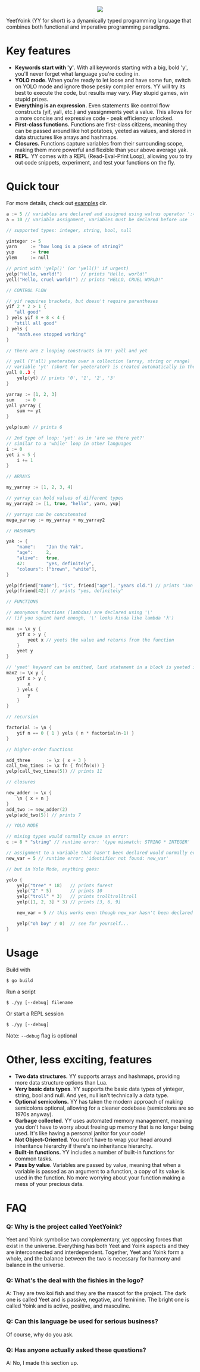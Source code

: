  <div align="center">
    <img src="./yylogo.png">
</div>

YeetYoink (YY for short) is a dynamically typed programming language that combines both functional and imperative programming paradigms. 


# Key features

- **Keywords start with 'y'**. With all keywords starting with a big, bold 'y', you'll never forget what language you're coding in.
- **YOLO mode**. When you're ready to let loose and have some fun, switch on YOLO mode and ignore those pesky compiler errors. YY will try its best to execute the code, but results may vary. Play stupid games, win stupid prizes.
- **Everything is an expression.** Even statements like control flow constructs (yif, yall, etc.) and yassignments yeet a value. This allows for a more concise and expressive code - peak efficiency unlocked.
- **First-class functions.** Functions are first-class citizens, meaning they can be passed around like hot potatoes, yeeted as values, and stored in data structures like arrays and hashmaps.
- **Closures.** Functions capture variables from their surrounding scope, making them more powerful and flexible than your above average yak.
- **REPL**. YY comes with a REPL (Read-Eval-Print Loop), allowing you to try out code snippets, experiment, and test your functions on the fly.


# Quick tour

For more details, check out [examples](examples) dir.

```c
a := 5 // variables are declared and assigned using walrus operator ':='
a = 10 // variable assignment, variables must be declared before use

// supported types: integer, string, bool, null

yinteger := 5
yarn     := "how long is a piece of string?"
yup      := true
ylem     := null

// print with 'yelp()' (or 'yell()' if urgent)
yelp("Hello, world!")       // prints "Hello, world!"
yell("Hello, cruel world!") // prints "HELLO, CRUEL WORLD!"

// CONTROL FLOW

// yif requires brackets, but doesn't require parentheses
yif 2 * 2 > 1 {
   "all good" 
} yels yif 8 + 8 < 4 {
   "still all good" 
} yels {
    "math.exe stopped working"
}

// there are 2 looping constructs in YY: yall and yet

// yall (Y'all) yeeterates over a collection (array, string or range)
// variable 'yt' (short for yeeterator) is created automatically in the loop's scope
yall 0..3 {
    yelp(yt) // prints '0', '1', '2', '3'
}

yarray := [1, 2, 3]
sum    := 0
yall yarray {
    sum += yt
}

yelp(sum) // prints 6

// 2nd type of loop: 'yet' as in 'are we there yet?'
// similar to a 'while' loop in other languages
i := 0
yet i < 5 {
    i += 1
}

// ARRAYS

my_yarray := [1, 2, 3, 4]

// yarray can hold values of different types
my_yarray2 := [1, true, "hello", yarn, yup]

// yarrays can be concatenated
mega_yarray := my_yarray + my_yarray2

// HASHMAPS

yak := { 
    "name":    "Jon the Yak", 
    "age":     2, 
    "alive":   true,
    42:        "yes, definitely",
    "colours": ["brown", "white"], 
}

yelp(friend["name"], "is", friend["age"], "years old.") // prints "Jon the Yak is 2 years old."
yelp(friend[42]) // prints "yes, definitely"

// FUNCTIONS

// anonymous functions (lambdas) are declared using '\'
// (if you squint hard enough, '\' looks kinda like lambda 'λ')

max := \x y {
    yif x > y {
        yeet x // yeets the value and returns from the function
    } 
    yeet y
}

// 'yeet' keyword can be omitted, last statement in a block is yeeted implicitly
max2 := \x y {
    yif x > y {
        x 
    } yels {
        y
    }
}

// recursion

factorial := \n { 
    yif n == 0 { 1 } yels { n * factorial(n-1) }
}

// higher-order functions

add_three      := \x { x + 3 }
call_two_times := \x fn { fn(fn(x)) }
yelp(call_two_times(5)) // prints 11

// closures

new_adder := \x { 
    \n { x + n } 
}
add_two := new_adder(2)
yelp(add_two(5)) // prints 7

// YOLO MODE

// mixing types would normally cause an error:
c := 8 * "string" // runtime error: 'type mismatch: STRING * INTEGER'

// assignment to a variable that hasn't been declared would normally error:
new_var = 5 // runtime error: 'identifier not found: new_var'

// but in Yolo Mode, anything goes:

yolo {
    yelp("tree" * 18)   // prints forest
    yelp("2" * 5)       // prints 10
    yelp("troll" * 3)   // prints trolltrolltroll
    yelp([1, 2, 3] * 3) // prints [3, 6, 9]

    new_var = 5 // this works even though new_var hasn't been declared first

    yelp("oh boy" / 0)  // see for yourself...
}

```

# Usage

Build with 

```
$ go build
```

Run a script

```
$ ./yy [--debug] filename
```

Or start a REPL session 

```
$ ./yy [--debug]
```

Note: `--debug` flag is optional

# Other, less exciting, features

- **Two data structures.** YY supports arrays and hashmaps, providing more data structure options than Lua.
- **Very basic data types**. YY supports the basic data types of yinteger, string, bool and null. And yes, null isn't technically a data type.
- **Optional semicolons.** YY has taken the modern approach of making semicolons optional, allowing for a cleaner codebase (semicolons are so 1970s anyway). 
- **Garbage collected**. YY uses automated memory management, meaning you don't have to worry about freeing up memory that is no longer being used. It's like having a personal janitor for your code!
- **Not Object-Oriented**. You don't have to wrap your head around inheritance hierarchy if there's no inheritance hierarchy.
- **Built-in functions.** YY includes a number of built-in functions for common tasks.
- **Pass by value**. Variables are passed by value, meaning that when a variable is passed as an argument to a function, a copy of its value is used in the function. No more worrying about your function making a mess of your precious data.


# FAQ

### Q: Why is the project called YeetYoink?

Yeet and Yoink symbolise two complementary, yet opposing forces that exist in the universe. Everything has both Yeet and Yoink aspects and they are interconnected and interdependent. Together, Yeet and Yoink form a whole, and the balance between the two is necessary for harmony and balance in the universe.

### Q: What's the deal with the fishies in the logo?

A: They are two koi fish and they are the mascot for the project. The dark one is called Yeet and is passive, negative, and feminine. The bright one is called Yoink and is active, positive, and masculine.

### Q: Can this language be used for serious business?

Of course, why do you ask.

### Q: Has anyone actually asked these questions?

A: No, I made this section up.
